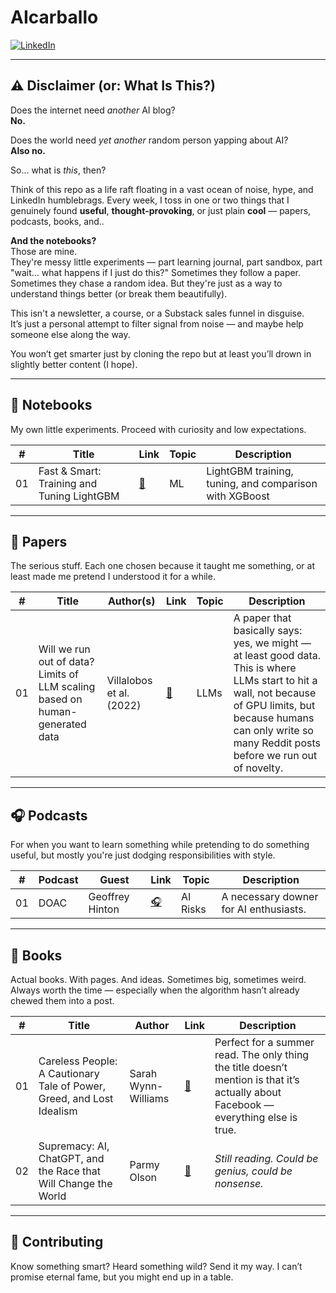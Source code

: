 # AIcarballo

[![LinkedIn](https://img.shields.io/badge/LinkedIn-blue?logo=linkedin&logoColor=white)](https://www.linkedin.com/in/acarballoalvarez/)

---

## ⚠️ Disclaimer (or: What Is This?)

Does the internet need *another* AI blog?  
**No.**

Does the world need *yet another* random person yapping about AI?  
**Also no.**

So... what is *this*, then?

Think of this repo as a life raft floating in a vast ocean of noise, hype, and LinkedIn humblebrags. Every week, I toss in one or two things that I genuinely found **useful**, **thought-provoking**, or just plain **cool** — papers, podcasts, books, and..

**And the notebooks?**  
Those are mine.  
They're messy little experiments — part learning journal, part sandbox, part "wait... what happens if I just do this?" Sometimes they follow a paper. Sometimes they chase a random idea. But they're just as a way to understand things better (or break them beautifully).

This isn't a newsletter, a course, or a Substack sales funnel in disguise.  
It’s just a personal attempt to filter signal from noise — and maybe help someone else along the way.

You won’t get smarter just by cloning the repo but at least you’ll drown in slightly better content (I hope).

---

## 🧪 Notebooks

My own little experiments. Proceed with curiosity and low expectations.

| #   | Title                                      | Link                                                          | Topic | Description                                       |
|-----|--------------------------------------------|---------------------------------------------------------------|-------|---------------------------------------------------|
| 01  | Fast & Smart: Training and Tuning LightGBM | [🔬](notebooks/lightgbm_model.ipynb)                          | ML    | LightGBM training, tuning, and comparison with XGBoost |


---

## 🧠 Papers

The serious stuff. Each one chosen because it taught me something, or at least made me pretend I understood it for a while.

| #   | Title                                                                 | Author(s)             | Link                                                        | Topic | Description |
|------|-----------------------------------------------------------------------|------------------------|-------------------------------------------------------------|-------|-------------|
| 01   | Will we run out of data? Limits of LLM scaling based on human-generated data | Villalobos et al. (2022) | [🔗](https://arxiv.org/abs/2211.04325)                    | LLMs  | A paper that basically says: yes, we might — at least good data. This is where LLMs start to hit a wall, not because of GPU limits, but because humans can only write so many Reddit posts before we run out of novelty. |

---

## 🎧 Podcasts

For when you want to learn something while pretending to do something useful, but mostly you're just dodging responsibilities with style.

| #   | Podcast | Guest           | Link                                                                 | Topic     | Description                                                  |
|-----|---------|------------------|----------------------------------------------------------------------|-----------|--------------------------------------------------------------|
| 01  | DOAC    | Geoffrey Hinton  | [🎧](https://open.spotify.com/episode/4X7dO0FuglP7yTm0kBAc50) | AI Risks  |  A necessary downer for AI enthusiasts. |

---

## 📘 Books

Actual books. With pages. And ideas. Sometimes big, sometimes weird. Always worth the time — especially when the algorithm hasn’t already chewed them into a post.

| #   | Title                                                                                  | Author              | Link                                                                                   | Description |
|------|----------------------------------------------------------------------------------------|---------------------|----------------------------------------------------------------------------------------|-------------|
| 01   | Careless People: A Cautionary Tale of Power, Greed, and Lost Idealism                | Sarah Wynn-Williams | [📘](https://www.amazon.es/Careless-People-Cautionary-Power-Idealism/dp/1250391237)   | Perfect for a summer read. The only thing the title doesn’t mention is that it’s actually about Facebook — everything else is true. |
| 02   | Supremacy: AI, ChatGPT, and the Race that Will Change the World                      | Parmy Olson         | [📘](https://www.amazon.es/Supremacy-ChatGPT-Change-World-English-ebook/dp/B0CLJTMF84) | *Still reading. Could be genius, could be nonsense.* |

---

## 🤝 Contributing

Know something smart? Heard something wild? Send it my way. I can’t promise eternal fame, but you might end up in a table.
